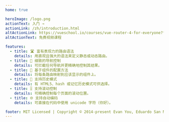 ```yaml
---
home: true

heroImage: /logo.png
actionText: 入门 →
actionLink: /zh/introduction.html
altActionLink: https://vueschool.io/courses/vue-router-4-for-everyone?friend=vuerouter&utm_source=vuerouter&utm_medium=link&utm_campaign=homepage
altActionText: 免费视频课程

features:
  - title: 🛣 富有表现力的路由语法
    details: 用直观且强大的语法来定义静态或动态路由。
  - title: 🛑 细致的导航控制
    details: 可拦截任何导航并更精确地控制其结果。
  - title: 🧱 基于组件的配置方法
    details: 将每条路由映射到应该显示的组件上。
  - title: 🔌 支持历史模式
    details: 有 HTML5、hash 或记忆历史模式可供选择。
  - title: 🎚 支持滚动控制
    details: 可精确控制每个页面的滚动位置。
  - title: 🌐 支持自动编码
    details: 可直接在代码中使用 unicode 字符（你好）。

footer: MIT Licensed | Copyright © 2014-present Evan You, Eduardo San Martin Morote
---
```


<HomeSponsors />

<script setup>
import HomeSponsors from '../.vitepress/components/HomeSponsors.vue'
</script>
